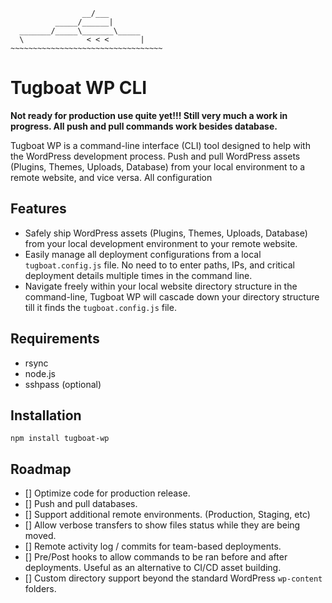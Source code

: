 ```
                __/___
          _____/______|
  _______/_____\_______\_____
  \              < < <       |
~~~~~~~~~~~~~~~~~~~~~~~~~~~~~~~~~~
```

# Tugboat WP CLI

**Not ready for production use quite yet!!! Still very much a work in progress. All push and pull commands work besides database.**

Tugboat WP is a command-line interface (CLI) tool designed to help with the WordPress development process. Push and pull WordPress assets (Plugins, Themes, Uploads, Database) from your local environment to a remote website, and vice versa. All configuration

## Features

- Safely ship WordPress assets (Plugins, Themes, Uploads, Database) from your local development environment to your remote website.
- Easily manage all deployment configurations from a local `tugboat.config.js` file. No need to to enter paths, IPs, and critical deployment details multiple times in the command line.
- Navigate freely within your local website directory structure in the command-line, Tugboat WP will cascade down your directory structure till it finds the `tugboat.config.js` file.

## Requirements

- rsync
- node.js
- sshpass (optional)

## Installation

`npm install tugboat-wp`

## Roadmap

- [] Optimize code for production release.
- [] Push and pull databases.
- [] Support additional remote environments. (Production, Staging, etc)
- [] Allow verbose transfers to show files status while they are being moved.
- [] Remote activity log / commits for team-based deployments.
- [] Pre/Post hooks to allow commands to be ran before and after deployments. Useful as an alternative to CI/CD asset building.
- [] Custom directory support beyond the standard WordPress `wp-content` folders.
